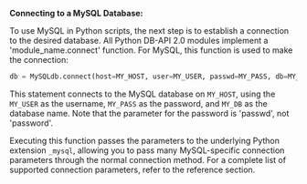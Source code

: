 **Connecting to a MySQL Database:**

To use MySQL in Python scripts, the next step is to establish a connection to the desired database. All Python DB-API 2.0 modules implement a 'module_name.connect' function. For MySQL, this function is used to make the connection:

```python
db = MySQLdb.connect(host=MY_HOST, user=MY_USER, passwd=MY_PASS, db=MY_DB)
```

This statement connects to the MySQL database on `MY_HOST`, using the `MY_USER` as the username, `MY_PASS` as the password, and `MY_DB` as the database name. Note that the parameter for the password is 'passwd', not 'password'.

Executing this function passes the parameters to the underlying Python extension `_mysql`, allowing you to pass many MySQL-specific connection parameters through the normal connection method. For a complete list of supported connection parameters, refer to the reference section.
